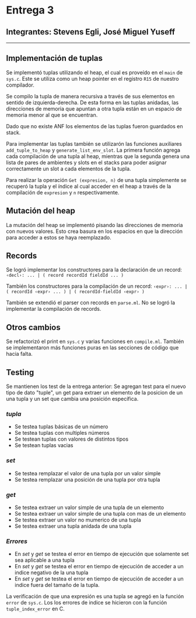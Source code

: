 # Entrega 3

## Integrantes: Stevens Egli, José Miguel Yuseff

---

## Implementación de tuplas

Se implementó tuplas utilizando el heap, el cual es proveído en el `main` de `sys.c`. Este se utiliza como un heap pointer en el registro `R15` de nuestro compilador. 

Se compilo la tupla de manera recursiva a través de sus elementos en sentido de izquierda-derecha. De esta forma en las tuplas anidadas, las direcciones de memoria que apuntan a otra tupla están en un espacio de memoria menor al que se encuentran.

Dado que no existe ANF los elementos de las tuplas fueron guardados en stack.

Para implementar las tuplas también se utilizarón las funciones auxiliares `add_tuple_to_heap` y `generate_list_env_slot`. La primera función  agrega cada compilación de una tupla al heap, mientras que la segunda genera una lista de pares de ambientes y slots en el stacks para poder asignar correctamente un slot a cada elementos de la tupla. 

Para realizar la operación `Get (expresion, n)` de una tupla simplemente se recuperó la tupla  y el índice al cual acceder en el heap a través de la compilación de `expresion` y `n` respectivamente.



## Mutación del heap

La mutación del heap se implementó pisando las direcciones de memoria con nuevos valores. Esto crea basura en los espacios en que la dirección para acceder a estos se haya reemplazado.

## Records

Se logró implementar los constructores para la declaración de un record:  
```‹decl›: ... | ( record recordId fieldId ... )``` 

También los constructores para la compilación de un record:
```‹expr›: ... | ( recordId ‹expr› ... ) | ( recordId-fieldId ‹expr› )```

También se extendió el parser con records en `parse.ml`. No se logró la implementar la compilación de records.

## Otros cambios

Se refactorizó el print en `sys.c` y varias funciones en `compile.ml`. También se implementaron más funciones puras en las secciones de código que hacia falta.

## Testing

Se mantienen los test de la entrega anterior: Se agregan test para el nuevo tipo de dato "tuple", un get para extraer un elemento de la posicion de un una tupla y un set que cambia una posición específica.

### *tupla*
- Se testea tuplas básicas de un número
- Se testea tuplas con multiples números
- Se testean tuplas con valores de distintos tipos 
- Se testean tuplas vacias

### *set*
- Se testea remplazar el valor de una tupla por un valor simple
- Se testea remplazar una posición de una tupla por otra tupla

### *get*
- Se testea extraer un valor simple de una tupla de un elemento 
- Se testea extraer un valor simple de una tupla con mas de un elemento
- Se testea extraer un valor no mumerico de una tupla
- Se testea extraer una tupla anidada de una tupla 

### *Errores*
- En *set* y *get* se testea el error en tiempo de ejecución que solamente set sea aplicable a una tupla
- En *set* y *get* se testea el error en tiempo de ejecución de acceder a un indice negativo de la una tupla
- En *set* y *get* se testea el error en tiempo de ejecución de acceder a un indice fuera del tamaño de la tupla.

La verificación de que una expresión es una tupla se agregó en la función `error` de `sys.c`. Los los errores de indice se hicieron con la función `tuple_index_error` en C.

